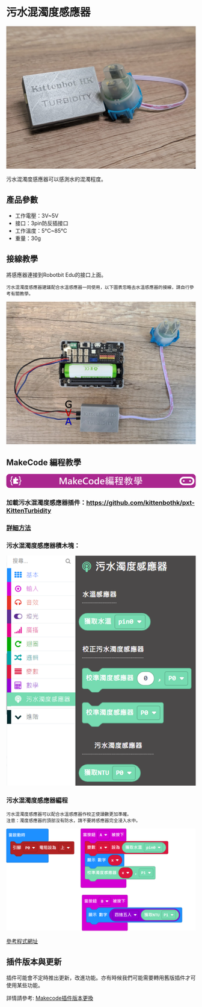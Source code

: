 # 污水混濁度感應器

![](./images/turbidity3.jpeg)

污水混濁度感應器可以感測水的混濁程度。

## 產品參數

- 工作電壓：3V~5V
- 接口：3pin防反插接口
- 工作溫度：5°C~85°C
- 重量：30g

## 接線教學

將感應器連接到Robotbit Edu的接口上面。

    污水混濁度感應器建議配合水溫感應器一同使用，以下圖表忽略去水溫感應器的接線，請自行參考有關教學。

![](./images/turbidity_wire.png)

## MakeCode 編程教學

![](./PWmodules/images/mcbanner.png)

### 加載污水混濁度感應器插件：https://github.com/kittenbothk/pxt-KittenTurbidity

### [詳細方法](../Makecode/powerBrickMC)

### 污水混濁度感應器積木塊：

![](./images/turbidity2.png)

### 污水混濁度感應器編程

    污水混濁度感應器可以配合水溫感應器作校正使讀數更加準確。
    注意：濁度感應器的頂部沒有防水，請不要將感應器完全浸入水中。

![](./images/turbidity_code.png)

[參考程式網址](https://makecode.microbit.org/_WjmH6zahVTUe)

## 插件版本與更新

插件可能會不定時推出更新，改進功能。亦有時候我們可能需要轉用舊版插件才可使用某些功能。

詳情請參考: [Makecode插件版本更換](../../Makecode/makecode_extensionUpdate)